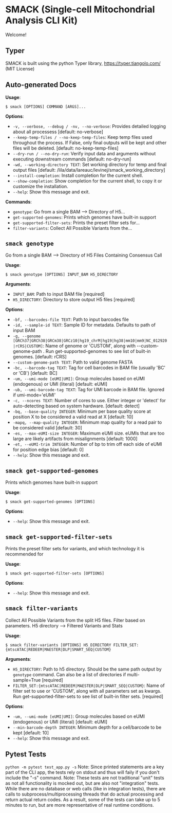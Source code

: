 # SMACK (Single-cell Mitochondrial Analysis CLI Kit)
Welcome!


## Typer
SMACK is built using the python Typer library, https://typer.tiangolo.com/ (MIT License)

## Auto-generated Docs

**Usage**:

```console
$ smack [OPTIONS] COMMAND [ARGS]...
```

**Options**:

* `-v, --verbose, --debug / -nv, --no-verbose`: Provides detailed logging about all processess  [default: no-verbose]
* `--keep-temp-files / --no-keep-temp-files`: Keep temp files used throughout the process. If False, only final outputs will be kept and other files will be deleted.  [default: no-keep-temp-files]
* `--dry-run / --no-dry-run`: Verify input data and arguments without executing downstream commands  [default: no-dry-run]
* `-wd, --working-directory TEXT`: Set working directory for temp and final output files  [default: /lila/data/lareauc/levinej/smack_working_directory]
* `--install-completion`: Install completion for the current shell.
* `--show-completion`: Show completion for the current shell, to copy it or customize the installation.
* `--help`: Show this message and exit.

**Commands**:

* `genotype`: Go from a single BAM --> Directory of H5...
* `get-supported-genomes`: Prints which genomes have built-in support
* `get-supported-filter-sets`: Prints the preset filter sets for...
* `filter-variants`: Collect All Possible Variants from the...

## `smack genotype`

Go from a single BAM --> Directory of H5 Files Containing Consensus Call

**Usage**:

```console
$ smack genotype [OPTIONS] INPUT_BAM H5_DIRECTORY
```

**Arguments**:

* `INPUT_BAM`: Path to input BAM file  [required]
* `H5_DIRECTORY`: Directory to store output H5 files  [required]

**Options**:

* `-bf, --barcodes-file TEXT`: Path to input barcodes file
* `-id, --sample-id TEXT`: Sample ID for metadata. Defaults to path of input BAM
* `-g, --genome [GRCh37|GRCh38|GRCm38|GRCz10|hg19_chrM|hg19|hg38|mm10|mm9|NC_012920|rCRS|CUSTOM]`: Name of genome or 'CUSTOM', along with --custom-genome-path <path>. Run get-supported-genomes to see list of built-in genomes.  [default: rCRS]
* `--custom-genome-path TEXT`: Path to valid genome FASTA
* `-bc, --barcode-tag TEXT`: Tag for cell barcodes in BAM file (usually 'BC' or 'CB')  [default: BC]
* `-um, --umi-mode [eUMI|UMI]`: Group molecules based on eUMI (endogenous) or UMI (literal)  [default: eUMI]
* `-ub, --umi-barcode-tag TEXT`: Tag for UMI barcode in BAM file. Ignored if umi-mode='eUMI'
* `-c, --ncores TEXT`: Number of cores to use. Either integer or 'detect' for auto-detecting based on system hardware.  [default: detect]
* `-bq, --base-quality INTEGER`: Minimum per base quality score at position X to be considered a valid read at X  [default: 10]
* `-mapq, --map-quality INTEGER`: Minimum map quality for a read pair to be considered valid  [default: 30]
* `-es, --max-eUMI-size INTEGER`: Maximum eUMI size. eUMIs that are too large are likely artifacts from misalignments  [default: 1000]
* `-et, --eUMI-trim INTEGER`: Number of bp to trim off each side of eUMI for position edge bias  [default: 0]
* `--help`: Show this message and exit.

## `smack get-supported-genomes`

Prints which genomes have built-in support

**Usage**:

```console
$ smack get-supported-genomes [OPTIONS]
```

**Options**:

* `--help`: Show this message and exit.

## `smack get-supported-filter-sets`

Prints the preset filter sets for variants, and which technology it is recommended for

**Usage**:

```console
$ smack get-supported-filter-sets [OPTIONS]
```

**Options**:

* `--help`: Show this message and exit.

## `smack filter-variants`

Collect All Possible Variants from the split H5 files. Filter based on parameters.
H5 directory --> Filtered Variants and Stats

**Usage**:

```console
$ smack filter-variants [OPTIONS] H5_DIRECTORY FILTER_SET:{mtscATAC|REDEEM|MAESTER|DLP|SMART_SEQ|CUSTOM}
```

**Arguments**:

* `H5_DIRECTORY`: Path to h5 directory. Should be the same path output by `genotype` command. Can also be a list of directories if multi-sample=True  [required]
* `FILTER_SET:{mtscATAC|REDEEM|MAESTER|DLP|SMART_SEQ|CUSTOM}`: Name of filter set to use or 'CUSTOM', along with all parameters set as kwargs. Run get-supported-filter-sets to see list of built-in filter sets.  [required]

**Options**:

* `-um, --umi-mode [eUMI|UMI]`: Group molecules based on eUMI (endogenous) or UMI (literal)  [default: eUMI]
* `--min-barcode-depth INTEGER`: Minimum depth for a cell/barcode to be kept  [default: 10]
* `--help`: Show this message and exit.



## Pytest Tests
`python -m pytest test_app.py -s`
Note: Since printed statements are a key part of the CLI app, the tests rely on stdout and thus will faily if you don't include the "-s" command.
Note: These tests are not traditional "unit" tests as not all functionality is mocked out, but are also not "integration" tests. While there are no database or web calls (like in integration tests), there are calls to subprocess/multiprocessing threads that do actual processing and return actual return codes. As a result, some of the tests can take up to 5 minutes to run, but are more representative of real runtime conditions.

   